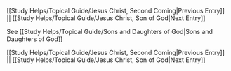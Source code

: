[[Study Helps/Topical Guide/Jesus Christ, Second Coming|Previous Entry]]  ||  [[Study Helps/Topical Guide/Jesus Christ, Son of God|Next Entry]]

 See [[Study Helps/Topical Guide/Sons and Daughters of God|Sons and Daughters of God]]

[[Study Helps/Topical Guide/Jesus Christ, Second Coming|Previous Entry]]  ||  [[Study Helps/Topical Guide/Jesus Christ, Son of God|Next Entry]]